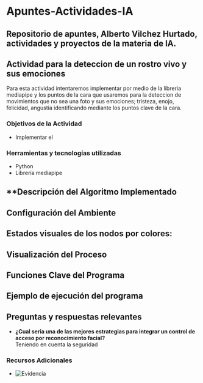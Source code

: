 # Apuntes-Actividades-IA
Repositorio de apuntes, Alberto Vilchez Hurtado, actividades y proyectos de la materia de IA.
---

## Actividad para la deteccion de un rostro vivo y sus emociones

Para esta actividad intentaremos implementar por medio de la libreria mediapipe y los puntos de la cara
que usaremos para la deteccion de movimientos que no sea una foto y sus emociones; tristeza, enojo, felicidad, angustia identificando mediante los puntos clave de la cara.

### **Objetivos de la Actividad**

- Implementar el 

### **Herramientas y tecnologías utilizadas**

- Python
- Librería mediapipe

## **Descripción del Algoritmo Implementado 


## **Configuración del Ambiente**


## Estados visuales de los nodos por colores:


## Visualización del Proceso


## Funciones Clave del Programa


## Ejemplo de ejecución del programa


## Preguntas y respuestas relevantes

- **¿Cual seria una de las mejores estrategias para integrar un control de acceso por reconocimiento facial?**  
  Teniendo en cuenta la seguridad


### Recursos Adicionales

- ![Evidencia](.jpg)